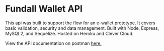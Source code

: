 # Fundall Wallet API

This api was built to support the flow for an e-wallet prototype. It covers basic validation, security and data management. Built with Node, Express, MySQL2, and Sequelize. Hosted on Heroku and Clever Cloud.

View the API documentation on postman [here.](https://documenter.getpostman.com/view/16097477/UVXnFtu1#9bd23a2c-6079-44f5-b926-40642528ad34)
